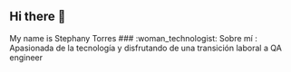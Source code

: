 ## Hi there 👋
<div id="header" align="left">
My name is Stephany Torres
### :woman_technologist: Sobre mí : Apasionada de la tecnología y disfrutando de una transición laboral a QA engineer
<!--
- 🔭 I’m currently working on academic projects with SQL, APIs, Web, Mobile
- 🌱 I’m currently learning Testing to bacome a QA Engineer
- 👯 I’m looking to collaborate as volunteer in manual testing. Could it be with SQL, APIs, Web, Mobile. It will help me to improve my skills and get experience!
- 📫 How to reach me: linkedIn [![Linkedin Badge](https://img.shields.io/badge/-stephany-blue?style=flat&logo=Linkedin&logoColor=white)](https://www.linkedin.com/in/stephany-torres-sa/)
-->
